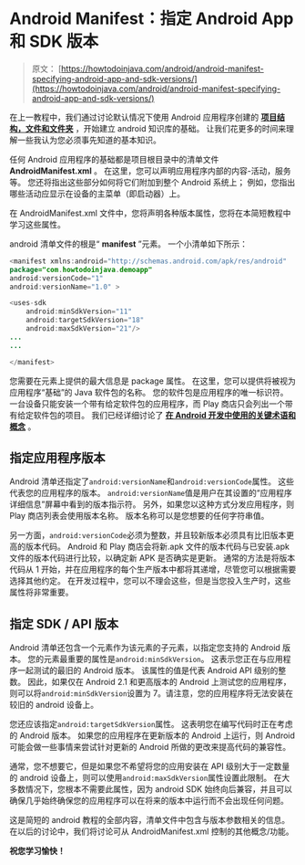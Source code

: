 # Android Manifest：指定 Android App 和 SDK 版本

> 原文： [https://howtodoinjava.com/android/android-manifest-specifying-android-app-and-sdk-versions/](https://howtodoinjava.com/android/android-manifest-specifying-android-app-and-sdk-versions/)

在上一教程中，我们通过讨论默认情况下使用 Android 应用程序创建的 [**项目结构，文件和文件夹**](//howtodoinjava.com/android/android-tutorial-android-project-structure-files-and-resources/ "Android Tutorial : Android Project Structure, Files and Resources") ，开始建立 android 知识库的基础。 让我们花更多的时间来理解一些我认为您必须事先知道的基本知识。

任何 Android 应用程序的基础都是项目根目录中的清单文件 **AndroidManifest.xml** 。 在这里，您可以声明应用程序内部的内容-活动，服务等。 您还将指出这些部分如何将它们附加到整个 Android 系统上； 例如，您指出哪些活动应显示在设备的主菜单（即启动器）上。

在 AndroidManifest.xml 文件中，您将声明各种版本属性，您将在本简短教程中学习这些属性。

android 清单文件的根是“ **manifest** ”元素。 一个小清单如下所示：

```java
<manifest xmlns:android="http://schemas.android.com/apk/res/android"
package="com.howtodoinjava.demoapp"
android:versionCode="1"
android:versionName="1.0" >

<uses-sdk
	android:minSdkVersion="11"
	android:targetSdkVersion="18" 
	android:maxSdkVersion="21"/>
...
...

</manifest>

```

您需要在元素上提供的最大信息是 package 属性。 在这里，您可以提供将被视为应用程序“基础”的 Java 软件包的名称。 您的软件包是应用程序的唯一标识符。 一台设备只能安装一个带有给定软件包的应用程序，而 Play 商店只会列出一个带有给定软件包的项目。 我们已经详细讨论了 [**在 Android 开发中使用的关键术语和概念**](//howtodoinjava.com/android/android-tutorial-key-concepts/ "Android Tutorial : Key Concepts") 。

## 指定应用程序版本

Android 清单还指定了`android:versionName`和`android:versionCode`属性。 这些代表您的应用程序的版本。 `android:versionName`值是用户在其设置的“应用程序详细信息”屏幕中看到的版本指示符。 另外，如果您以这种方式分发应用程序，则 Play 商店列表会使用版本名称。 版本名称可以是您想要的任何字符串值。

另一方面，`android:versionCode`必须为整数，并且较新版本必须具有比旧版本更高的版本代码。 Android 和 Play 商店会将新.apk 文件的版本代码与已安装.apk 文件的版本代码进行比较，以确定新 APK 是否确实是更新。 通常的方法是将版本代码从 1 开始，并在应用程序的每个生产版本中都将其递增，尽管您可以根据需要选择其他约定。 在开发过程中，您可以不理会这些，但是当您投入生产时，这些属性将非常重要。

## 指定 SDK / API 版本

Android 清单还包含一个元素作为该元素的子元素，以指定您支持的 Android 版本。 您的元素最重要的属性是`android:minSdkVersion`。 这表示您正在与应用程序一起测试的最旧的 Android 版本。 该属性的值是代表 Android API 级别的整数。 因此，如果仅在 Android 2.1 和更高版本的 Android 上测试您的应用程序，则可以将`android:minSdkVersion`设置为 7。请注意，您的应用程序将无法安装在较旧的 android 设备上。

您还应该指定`android:targetSdkVersion`属性。 这表明您在编写代码时正在考虑的 Android 版本。 如果您的应用程序在更新版本的 Android 上运行，则 Android 可能会做一些事情来尝试针对更新的 Android 所做的更改来提高代码的兼容性。

通常，您不想要它，但是如果您不希望将您的应用安装在 API 级别大于一定数量的 android 设备上，则可以使用`android:maxSdkVersion`属性设置此限制。 在大多数情况下，您根本不需要此属性，因为 android SDK 始终向后兼容，并且可以确保几乎始终确保您的应用程序可以在将来的版本中运行而不会出现任何问题。

这是简短的 android 教程的全部内容，清单文件中包含与版本参数相关的信息。 在以后的讨论中，我们将讨论可从 AndroidManifest.xml 控制的其他概念/功能。

**祝您学习愉快！**